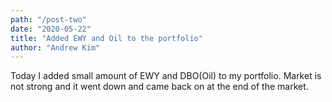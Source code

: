 ```yaml
---
path: "/post-two"
date: "2020-05-22"
title: "Added EWY and Oil to the portfolio"
author: "Andrew Kim"
---
```


Today I added small amount of EWY and DBO(Oil) to my portfolio. Market is not strong and it went down and came back on at the end of the market.

